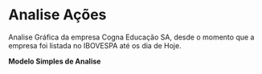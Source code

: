 # Analise Ações

Analise Gráfica da empresa Cogna Educação SA, desde o momento que a empresa foi listada no IBOVESPA até os dia de Hoje.



**Modelo Simples de Analise**
